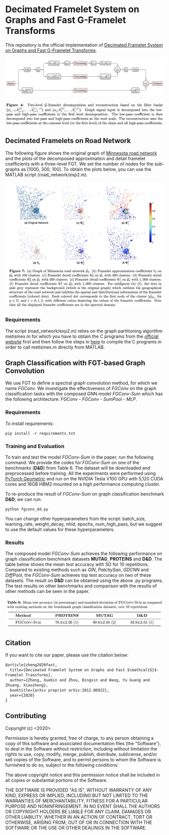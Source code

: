 
# Decimated Framelet System on Graphs and Fast G-Framelet Transforms

This repository is the official implementation of [Decimated Framelet System on Graphs and Fast G-Framelet Transforms](https://arxiv.org/abs/2012.06922). 

![two_level_fgt](two_level_fgt.png)

![two_level_fgt_cap](filter_bank_2layers.png)

## Decimated Framelets on Road Network

The following figure shows the original graph of [Minnesota road network](http://networkrepository.com/road-minnesota.php) and the plots of the decomposed approximation and detail framelet coefficients with a three-level FGT. We set the number of nodes for the sub-graphs as [1000, 300, 100]. To obtain the plots below, you can use the MATLAB script (road_network/exp2.m).

![road_traffic_network](fgt_minnesota.png)

### Requirements

The script (road_network/exp2.m) relies on the graph partitioning algorithm metismex.m for which you have to obtain the C programs from the [official website](http://glaros.dtc.umn.edu/gkhome/metis/metis/download) first and then follow the steps in [here](https://github.com/dgleich/metismex) to compile the C programs in order to call metismex.m directly from MATLAB.

## Graph Classification with FGT-based Graph Convolution

We use FGT to define a spectral graph convolution method, for which we name *FGConv*. We investigate the effectiveness of *FGConv* on the graph classification tasks with the composed GNN model *FGConv-Sum* which has the following architecture: *FGConv - FGConv - SumPool - MLP*.

### Requirements

To install requirements:

```setup
pip install -r requirements.txt
```

### Training and Evaluation

To train and test the model *FGConv-Sum* in the paper, run the following command. We provide the codes for *FGConv-Sum* on one of the benchmarks (**D&D**) from Table 6. The dataset will be downloaded and preprocessed before training. All the experiments were performed using [PyTorch Geometric](https://github.com/rusty1s/pytorch_geometric) and run on the NVIDIA Tesla V100 GPU with 5,120 CUDA cores and 16GB HBM2 mounted on a high performance computing cluster.

To re-produce the result of *FGConv-Sum* on graph classification benchmark **D&D**, we can run:
```
python fgconv_dd.py
```
You can change other hyperparameters from the script: batch_size, learning_rate, weight_decay, nhid, epochs, num_high_pass, but we suggest to use the default values for these hyperparameters.

###  Results

The composed model *FGConv-Sum* achieves the following performance on graph classification benchmark datasets **MUTAG**, **PROTEINS** and **D&D**. The table below shows the mean test accuracy with SD for 10 repetitions. Compared to existing methods such as *GIN*, *PatchySan*, *GDCNN* and *DIffPool*, the *FGConv-Sum* achieves top test accuracy on two of these datasets. The result on **D&D** can be obtained using the above .py programs. The test results on other benchmarks and comparison with the results of other methods can be seen in the paper.

![graph_classification_fgconv](graph_classification_fgconv.png)

## Citation 
If you want to cite our paper, please use the citation below:

```
@article{zheng2020fast,
  title={Decimated Framelet System on Graphs and Fast $\mathcal{G}$-Framelet Transforms},
  author={Zheng, Xuebin and Zhou, Bingxin and Wang, Yu Guang and Zhuang, Xiaosheng},
  booktitle={arXiv preprint arXiv:2012.06922},
  year={2020}
}
```

## Contributing
Copyright (c) <2020> <NeurIPS>

Permission is hereby granted, free of charge, to any person obtaining a copy
of this software and associated documentation files (the "Software"), to deal
in the Software without restriction, including without limitation the rights
to use, copy, modify, merge, publish, distribute, sublicense, and/or sell
copies of the Software, and to permit persons to whom the Software is
furnished to do so, subject to the following conditions:

The above copyright notice and this permission notice shall be included in all
copies or substantial portions of the Software.

THE SOFTWARE IS PROVIDED "AS IS", WITHOUT WARRANTY OF ANY KIND, EXPRESS OR
IMPLIED, INCLUDING BUT NOT LIMITED TO THE WARRANTIES OF MERCHANTABILITY,
FITNESS FOR A PARTICULAR PURPOSE AND NONINFRINGEMENT. IN NO EVENT SHALL THE
AUTHORS OR COPYRIGHT HOLDERS BE LIABLE FOR ANY CLAIM, DAMAGES OR OTHER
LIABILITY, WHETHER IN AN ACTION OF CONTRACT, TORT OR OTHERWISE, ARISING FROM,
OUT OF OR IN CONNECTION WITH THE SOFTWARE OR THE USE OR OTHER DEALINGS IN THE
SOFTWARE.
